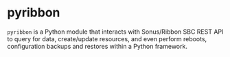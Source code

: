 # pyribbon
`pyribbon` is a Python module that interacts with Sonus/Ribbon SBC REST API to query for data, create/update resources, and even perform reboots, configuration backups and restores within a Python framework.
